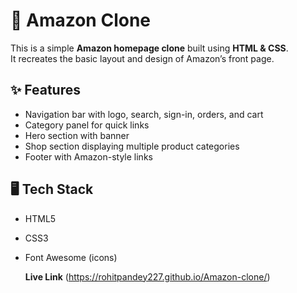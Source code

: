 # 🛒 Amazon Clone

This is a simple **Amazon homepage clone** built using **HTML & CSS**.  
It recreates the basic layout and design of Amazon’s front page.

## ✨ Features
- Navigation bar with logo, search, sign-in, orders, and cart  
- Category panel for quick links  
- Hero section with banner  
- Shop section displaying multiple product categories  
- Footer with Amazon-style links  

## 🖥️ Tech Stack
- HTML5  
- CSS3  
- Font Awesome (icons)

  **Live Link**
 (https://rohitpandey227.github.io/Amazon-clone/)
